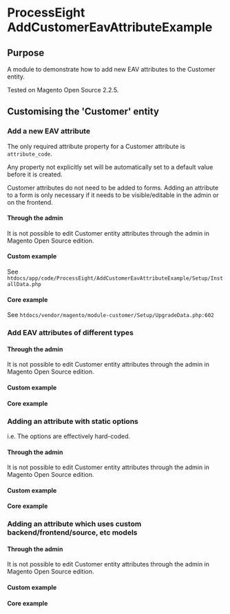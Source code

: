 # ProcessEight AddCustomerEavAttributeExample

## Purpose
A module to demonstrate how to add new EAV attributes to the Customer entity.

Tested on Magento Open Source 2.2.5.

## Customising the 'Customer' entity

### Add a new EAV attribute

The only required attribute property for a Customer attribute is `attribute_code`. 

Any property not explicitly set will be automatically set to a default value before it is created.

Customer attributes do not need to be added to forms. Adding an attribute to a form is only necessary if it needs to be visible/editable in the admin or on the frontend.

#### Through the admin

It is not possible to edit Customer entity attributes through the admin in Magento Open Source edition.

#### Custom example

See `htdocs/app/code/ProcessEight/AddCustomerEavAttributeExample/Setup/InstallData.php`

#### Core example

See `htdocs/vendor/magento/module-customer/Setup/UpgradeData.php:602`

### Add EAV attributes of different types

#### Through the admin

It is not possible to edit Customer entity attributes through the admin in Magento Open Source edition.

#### Custom example

#### Core example

### Adding an attribute with static options

i.e. The options are effectively hard-coded.

#### Through the admin

It is not possible to edit Customer entity attributes through the admin in Magento Open Source edition.

#### Custom example

#### Core example

### Adding an attribute which uses custom backend/frontend/source, etc models

#### Through the admin

It is not possible to edit Customer entity attributes through the admin in Magento Open Source edition.

#### Custom example

#### Core example
